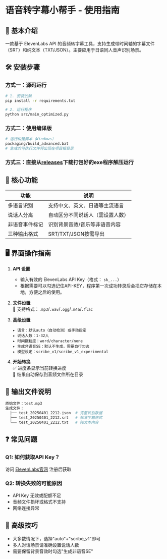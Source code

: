 # 语音转字幕小帮手 - 使用指南

## 📌 基本介绍
一款基于 ElevenLabs API 的音频转字幕工具，支持生成带时间轴的字幕文件（SRT）和纯文本（TXT/JSON）。主要应用于日语同人音声识别场景。

## 🛠️ 安装步骤

### 方式一：源码运行
```bash
# 1. 安装依赖
pip install -r requirements.txt

# 2. 运行程序
python src/main_optimized.py
```

### 方式二：使用编译版

```bash
# 运行构建脚本（Windows）
packaging/build_advanced.bat
# 生成的可执行文件将出现在项目根目录
```

### 方式三：直接从[releases](https://github.com/fuxiaomoke/yuriyakuki/releases)下载打包好的exe程序解压运行


## 🎯 核心功能

| 功能           | 说明                             |
| -------------- | -------------------------------- |
| 多语言识别     | 支持中文、英文、日语等主流语言   |
| 说话人分离     | 自动区分不同说话人（需设置人数） |
| 非语音事件标记 | 识别背景音效/音乐等非语音内容    |
| 三种输出格式   | SRT/TXT/JSON按需导出             |

## 🖥️ 界面操作指南
1. **API 设置**  
   - 输入有效的 ElevenLabs API Key（格式： `sk_...`）
   - 根据需要可以勾选记住API-KEY，程序第一次成功转录后会把它存储在本地，方便之后的使用。
   
2. **文件设置**  
   📂 支持格式：`.mp3`/`.wav`/`.ogg`/`.m4a`/`.flac`

3. **高级设置**  
   
   ```
   ▸ 语言：默认auto（自动检测）或手动指定  
   ▸ 说话人数：1-32人  
   ▸ 时间戳粒度：word/character/none  
   ▸ 生成非语音SE：默认不生成，需要自行勾选
   ▸ 模型设定：scribe_v1/scribe_v1_experimental
   ```
   
4. **开始转换**  
   ✅ 进度条显示当前转换进度  
   💾 结果自动保存到音频文件所在目录

## 📂 输出文件说明
```bash
原始文件：test.mp3
生成文件：
  ├── test_20250401_2212.json  # 完整识别数据
  ├── test_20250401_2212.srt   # 标准字幕格式
  └── test_20250401_2212.txt   # 纯文本内容
```

## ❓ 常见问题
### Q1: 如何获取API Key？
访问 [ElevenLabs官网](https://elevenlabs.io/) 注册后获取

### Q2: 转换失败的可能原因
- API Key 无效或配额不足
- 音频文件损坏或格式不支持
- 网络连接异常

## 🚀 高级技巧
- 大多数情况下，选择"auto"+"scribe_v1"即可
- 多人对话场景请准确设置说话人数
- 需要保留背景音效时勾选"生成非语音SE"

